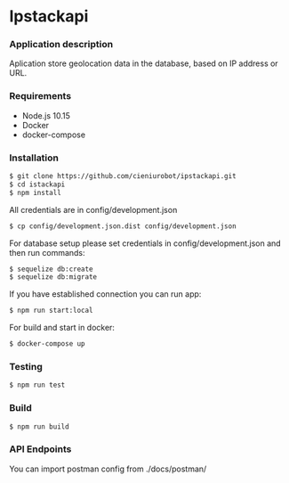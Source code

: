 # Ipstackapi

### Application description
Aplication store geolocation data in the database, based on IP address or URL.


### Requirements
- Node.js 10.15
- Docker
- docker-compose

### Installation

```bash
$ git clone https://github.com/cieniurobot/ipstackapi.git
$ cd istackapi
$ npm install
```
All credentials are in config/development.json
```bash
$ cp config/development.json.dist config/development.json
```

For database setup please set credentials in config/development.json and then run commands:
```bash
$ sequelize db:create
$ sequelize db:migrate
```

If you have established connection you can run app:
```bash
$ npm run start:local
```

For build and start in docker:
```bash
$ docker-compose up
```

### Testing

```bash
$ npm run test
```

### Build

```bash
$ npm run build

```

### API Endpoints
You can import postman config from ./docs/postman/
